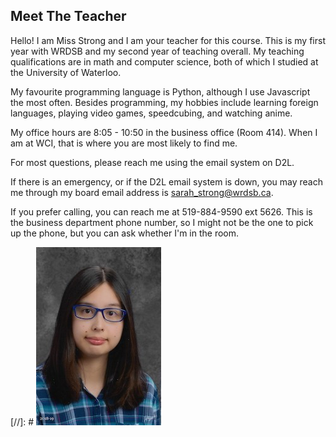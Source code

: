## Meet The Teacher

Hello! I am Miss Strong and I am your teacher for this course. This is my first year with WRDSB and my second year of teaching overall. My teaching qualifications are in math and computer science, both of which I studied at the University of Waterloo.

My favourite programming language is Python, although I use Javascript the most often. Besides programming, my hobbies include learning foreign languages, playing video games, speedcubing, and watching anime. 

My office hours are 8:05 - 10:50 in the business office (Room 414). When I am at WCI, that is where you are most likely to find me. 

For most questions, please reach me using the email system on D2L. 

If there is an emergency, or if the D2L email system is down, you may reach me through my board email address is sarah_strong@wrdsb.ca. 

If you prefer calling, you can reach me at 519-884-9590 ext 5626. This is the business department phone number, so I might not be the one to pick up the phone, but you can ask whether I'm in the room. 

[//]: # ![](Images/2018_School_Picture.jpeg)
